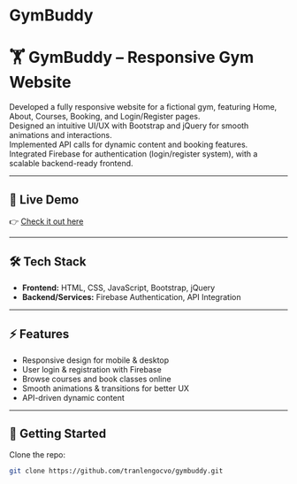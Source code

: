 # GymBuddy

# 🏋️ GymBuddy – Responsive Gym Website

Developed a fully responsive website for a fictional gym, featuring Home, About, Courses, Booking, and Login/Register pages.  
Designed an intuitive UI/UX with Bootstrap and jQuery for smooth animations and interactions.  
Implemented API calls for dynamic content and booking features.  
Integrated Firebase for authentication (login/register system), with a scalable backend-ready frontend.  

---

## 🚀 Live Demo
👉 [Check it out here](https://tranlengocvo.github.io/GymBuddy/)  

---

## 🛠 Tech Stack
- **Frontend:** HTML, CSS, JavaScript, Bootstrap, jQuery  
- **Backend/Services:** Firebase Authentication, API Integration  

---

## ⚡ Features
- Responsive design for mobile & desktop  
- User login & registration with Firebase  
- Browse courses and book classes online  
- Smooth animations & transitions for better UX  
- API-driven dynamic content  

---

## 🚀 Getting Started
Clone the repo:
```bash
git clone https://github.com/tranlengocvo/gymbuddy.git


